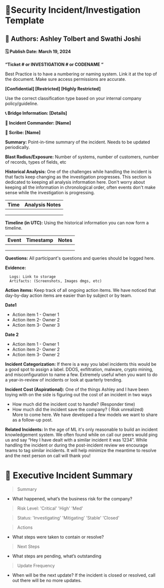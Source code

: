 # 🔅Security Incident/Investigation Template

## 👑 Authors: Ashley Tolbert and Swathi Joshi 
#### 🗓️ Publish Date: March 19, 2024

**“Ticket # or INVESTIGATION # or CODENAME “** 

Best Practice is to have a numbering or naming system. Link it at the top of the document. Make sure access permissions are accurate. 

**[Confidential] [Restricted] [Highly Restricted]** 

Use the correct classification type based on your internal company policy/guideline. 

**📞 Bridge Information: [Details]**

**👻 Incident Commander: [Name]**

**📝 Scribe: [Name]**

**Summary:** Point-in-time summary of the incident. Needs to be updated periodically. 

**Blast Radius/Exposure:** Number of systems, number of customers, number of records, types of fields, etc  

**Historical Analysis:** One of the challenges while handling the incident is that facts keep changing as the investigation progresses. This section is dedicated to keeping all analysis information here. Don't worry about keeping all the information in chronological order, often events don't make sense while the investigation is progressing. 

  | Time | Analysis Notes | 
  | :---: | :---: |
  |       |      | 
  |       |      | 
  |       |      | 

  
**Timeline (in UTC):** Using the historical information you can now form a timeline.


| Event | Timestamp | Notes |  
| :---: | :---: | :---: |
|        |        |        | 
|        |        |        | 
|        |        |        | 

**Questions:**  All participant's questions and queries should be logged here. 

**Evidence:**

      Logs: Link to storage  
      Artifacts: (Screenshots, Images dmgs, etc)

**Action items:** Keep track of all ongoing action items. We have noticed that day-by-day action items are easier than by subject or by team. 
 
**Date1** 
- Action item 1 - Owner 1
- Action item 2- Owner 2 
- Action item 3- Owner 3

**Date 2**
- Action item 1 - Owner 1
- Action item 2- Owner 2 
- Action item 3- Owner 2 

**Incident Categorization:** If there is a way you label incidents this would be a good spot to assign a label. DDOS, exfiltration, malware, crypto mining, and misconfiguration to name a few. Extremely useful when you want to do a year-in-review of incidents or look at quarterly trending.    

**Incident Cost (Aspirational):** One of the things Ashley and I have been toying with on the side is figuring out the cost of an incident in two ways 
- How much did the incident cost to handle?  (Responder time)
- How much did the incident save the company? ( Risk unrealized)  
More to come here. We have developed a few models we want to share as a follow-up post.

**Related Incidents:** In the age of ML it's only reasonable to build an incident knowledgement system. We often found while on call our peers would ping us and say “Hey I have dealt with a similar incident it was 1234”. While handling the incident or during the post-incident review we encourage teams to tag similar incidents. It will help minimize the meantime to resolve and the next person on call will thank you!

# 🎯 Executive Incident Summary 

> Summary

- What happened, what’s the business risk for the company?

> Risk Level: 'Critical' 'High' 'Med'

> Status: 'Investigating' 'Mitigating' 'Stable' 'Closed'

> Actions 

 - What steps were taken to contain or resolve?

> Next Steps 

 - What steps are pending, what’s outstanding
   
> Update Frequency

  - When will be the next update? 
If the incident is closed or resolved, call out there will be no more updates. 
